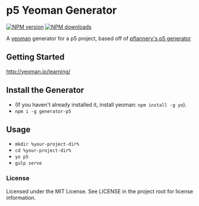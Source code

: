 # p5 Yeoman Generator

[![NPM version](https://img.shields.io/npm/v/generator-p5.svg)](https://www.npmjs.org/package/generator-p5)
[![NPM downloads](https://img.shields.io/npm/dm/generator-p5.svg)](https://npmjs.org/package/generator-p5 "View this project on NPM")

A [yeoman](http://yeoman.io) generator for a p5 project, based off of [pflannery's p5 generator](https://github.com/pflannery/p5-yeoman-generator/blob/master/README.md)

## Getting Started

http://yeoman.io/learning/

## Install the Generator

- (If you haven't already installed it, install yeoman: `npm install -g yo`).
- `npm i -g generator-p5`

## Usage

- `mkdir %your-project-dir%`
- `cd %your-project-dir%`
- `yo p5`
- `gulp serve`

### License

Licensed under the MIT License. See LICENSE in the project root for license information.
